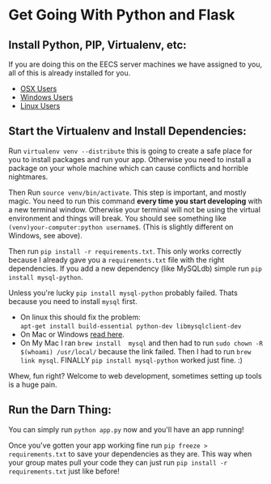 # Get Going With Python and Flask

## Install Python, PIP, Virtualenv, etc:

If you are doing this on the EECS server machines we have assigned to you, all of this is already installed for you.

- [OSX Users](http://docs.python-guide.org/en/latest/starting/install/osx/)
- [Windows Users](http://docs.python-guide.org/en/latest/starting/install/win/)
- [Linux Users](http://docs.python-guide.org/en/latest/starting/install/linux/)

## Start the Virtualenv and Install Dependencies:

Run `virtualenv venv --distribute` this is going to create a safe place for you to install packages and run your app. Otherwise you need to install a package on your whole machine which can cause conflicts and horrible nightmares.

Then Run `source venv/bin/activate`. This step is important, and mostly magic. You need to run this command **every time you start developing** with a new terminal window. Otherwise your terminal will not be using the virtual environment and things will break. You should see something like `(venv)your-computer:python username$`. (This is slightly different on Windows, see above).

Then run `pip install -r requirements.txt`. This only works correctly because I already gave you a `requirements.txt` file with the right dependencies. If you add a new dependency (like MySQLdb) simple run `pip install mysql-python`.

Unless you're lucky `pip install mysql-python` probably failed. Thats because you need to install `mysql` first. 

- On linux this should fix the problem:  
  `apt-get install build-essential python-dev libmysqlclient-dev`
- On Mac or Windows [read here](http://mysql-python.blogspot.com/2012/11/is-mysqldb-hard-to-install.html).
- On My Mac I ran `brew install  mysql` and then had to run `sudo chown -R $(whoami) /usr/local/` because the link failed. Then I had to run `brew link mysql`. FINALLY `pip install mysql-python` worked just fine. :)

Whew, fun right? Welcome to web development, sometimes setting up tools is a huge pain.

## Run the Darn Thing:
You can simply run `python app.py` now and you'll have an app running!

Once you've gotten your app working fine run `pip freeze > requirements.txt` to save your dependencies as they are. This way when your group mates pull your code they can just run `pip install -r requirements.txt` just like before!
